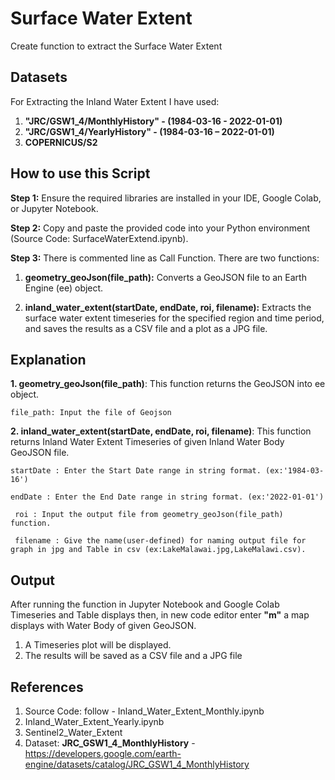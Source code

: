 # Surface Water Extent
Create function to extract the Surface Water Extent

## Datasets
For Extracting the Inland Water Extent I have used:
1. **"JRC/GSW1_4/MonthlyHistory" - (1984-03-16 - 2022-01-01)**
2. **"JRC/GSW1_4/YearlyHistory"  - (1984-03-16 – 2022-01-01)**
3. **COPERNICUS/S2**

## How to use this Script
**Step 1:** Ensure the required libraries are installed in your IDE, Google Colab, or Jupyter Notebook.

**Step 2:** Copy and paste the provided code into your Python environment (Source Code: SurfaceWaterExtend.ipynb).

**Step 3:** There is commented line as Call Function. There are
two functions: 
  1. **geometry_geoJson(file_path):** Converts a GeoJSON file to an Earth Engine (ee) object.
  
  2. **inland_water_extent(startDate, endDate, roi, filename):** Extracts the surface water extent timeseries for the specified region and time period, and saves the results as a CSV file and a plot as a JPG file.

## Explanation
**1. geometry_geoJson(file_path)**:
  This function returns the GeoJSON into ee object.
  
    file_path: Input the file of Geojson

**2. inland_water_extent(startDate, endDate, roi, filename)**:
  This function returns Inland Water Extent Timeseries of given 
  Inland Water Body GeoJSON file.
  
    startDate : Enter the Start Date range in string format. (ex:'1984-03-16')
  
    endDate : Enter the End Date range in string format. (ex:'2022-01-01')
  
     roi : Input the output file from geometry_geoJson(file_path) function.
   
     filename : Give the name(user-defined) for naming output file for graph in jpg and Table in csv (ex:LakeMalawai.jpg,LakeMalawi.csv).
   
  
## Output
After running the function in Jupyter Notebook and Google Colab
Timeseries and Table displays then, in new code editor enter 
**"m"** a map displays with Water Body of given GeoJSON.

1. A Timeseries plot will be displayed.
2. The results will be saved as a CSV file and a JPG file

## References
1. Source Code: follow - Inland_Water_Extent_Monthly.ipynb
2.  Inland_Water_Extent_Yearly.ipynb
3.  Sentinel2_Water_Extent
4. Dataset: **JRC_GSW1_4_MonthlyHistory** - https://developers.google.com/earth-engine/datasets/catalog/JRC_GSW1_4_MonthlyHistory

